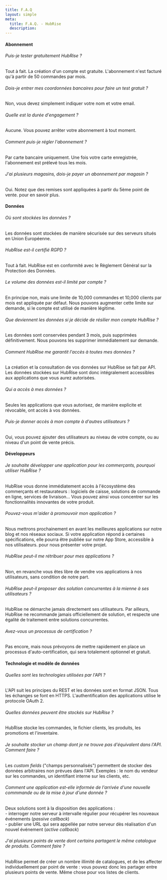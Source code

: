 ```yaml
---
title: F.A.Q
layout: simple
meta:
  title: F.A.Q. - HubRise
  description:
---
```


#### Abonnement

###### Puis-je tester gratuitement HubRise ?

Tout à fait. La création d'un compte est gratuite. L'abonnement n'est facturé qu'à partir de 50 commandes par mois.

###### Dois-je entrer mes coordonnées bancaires pour faire un test gratuit ?

Non, vous devez simplement indiquer votre nom et votre email.

###### Quelle est la durée d'engagement ?

Aucune. Vous pouvez arrêter votre abonnement à tout moment.

###### Comment puis-je régler l'abonnement ?

Par carte bancaire uniquement. Une fois votre carte enregistrée, l'abonnement est prélevé tous les mois.

###### J'ai plusieurs magasins, dois-je payer un abonnement par magasin ?

Oui. Notez que des remises sont appliquées à partir du 5ème point de vente. <ContactFormToggle text="Contactez-nous" /> pour en savoir plus.

#### Données

###### Où sont stockées les données ?

Les données sont stockées de manière sécurisée sur des serveurs situés en Union Européenne.

###### HubRise est-il certifié RGPD ?

Tout à fait. HubRise est en conformité avec le Règlement Général sur la Protection des Données.

###### Le volume des données est-il limité par compte ?

En principe non, mais une limite de 10,000 commandes et 10,000 clients par mois est appliquée par défaut. Nous pouvons augmenter cette limite sur demande, si le compte est utilisé de manière légitime.

###### Que deviennent les données si je décide de résilier mon compte HubRise ?

Les données sont conservées pendant 3 mois, puis supprimées définitivement. Nous pouvons les supprimer immédiatement sur demande.

###### Comment HubRise me garantit l'accès à toutes mes données ?

La création et la consultation de vos données sur HubRise se fait par API. Les données stockées sur HubRise sont donc intégralement accessibles aux applications que vous aurez autorisées.

###### Qui a accès à mes données ?

Seules les applications que vous autorisez, de manière explicite et révocable, ont accès à vos données.

###### Puis-je donner accès à mon compte à d'autres utilisateurs ?

Oui, vous pouvez ajouter des utilisateurs au niveau de votre compte, ou au niveau d'un point de vente précis.

#### Développeurs

###### Je souhaite développer une application pour les commerçants, pourquoi utiliser HubRise ?

HubRise vous donne immédiatement accès à l'écosystème des commerçants et restaurateurs : logiciels de caisse, solutions de commande en ligne, services de livraison... Vous pouvez ainsi vous concentrer sur les fonctionnalités innovantes de votre produit.

###### Pouvez-vous m'aider à promouvoir mon application ?

Nous mettrons prochainement en avant les meilleures applications sur notre blog et nos réseaux sociaux.
Si votre application répond à certaines spécifications, elle pourra être publiée sur notre App Store, accessible à nos utilisateurs. <ContactFormToggle text="Contactez-nous" /> pour nous présenter votre projet.

###### HubRise peut-il me rétribuer pour mes applications ?

Non, en revanche vous êtes libre de vendre vos applications à nos utilisateurs, sans condition de notre part.

###### HubRise peut-il proposer des solution concurrentes à la mienne à ses utilisateurs ?

HubRise ne démarche jamais directement ses utilisateurs.
Par ailleurs, HubRise ne recommande jamais officiellement de solution, et respecte une égalité de traitement entre solutions concurrentes.

###### Avez-vous un processus de certification ?

Pas encore, mais nous prévoyons de mettre rapidement en place un processus d'auto-certification, qui sera totalement optionnel et gratuit.

#### Technologie et modèle de données

###### Quelles sont les technologies utilisées par l'API ?

L'API suit les principes du REST et les données sont en format JSON. Tous les échanges se font en HTTPS. L'authentification des applications utilise le protocole OAuth 2.

###### Quelles données peuvent être stockés sur HubRise ?

HubRise stocke les commandes, le fichier clients, les produits, les promotions et l'inventaire.

###### Je souhaite stocker un champ dont je ne trouve pas d'équivalent dans l'API. Comment faire ?

Les _custom fields_ ("champs personnalisés") permettent de stocker des données arbitraires non prévues dans l'API. Exemples : le nom du vendeur sur les commandes, un identifiant interne sur les clients, etc.

###### Comment une application est-elle informée de l'arrivée d'une nouvelle commmande ou de la mise à jour d'une donnée ?

Deux solutions sont à la disposition des applications :<br />
\- interroger notre serveur à intervalle régulier pour récupérer les nouveaux événements (_passive callback_)<br />
\- publier une URL qui sera appellée par notre serveur dès réalisation d'un nouvel événement (_active callback_)

###### J'ai plusieurs points de vente dont certains partagent le même catalogue de produits. Comment faire ?

HubRise permet de créer un nombre illimité de catalogues, et de les affecter individuellement par point de vente : vous pouvez donc les partager entre plusieurs points de vente. Même chose pour vos listes de clients.
